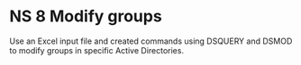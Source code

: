 # NS 8 Modify groups

Use an Excel input file and created commands using DSQUERY and DSMOD to modify groups in specific Active Directories.
